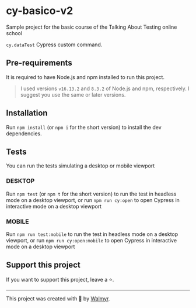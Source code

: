 # cy-basico-v2

Sample project for the basic course of the Talking About Testing online school

`cy.dataTest` Cypress custom command.

## Pre-requirements

It is required to have Node.js and npm installed to run this project.

> I used versions `v16.13.2` and `8.3.2` of Node.js and npm, respectively. I suggest you use the same or later versions.

## Installation

Run `npm install` (or `npm i` for the short version) to install the dev dependencies.

## Tests

You can run the tests simulating a desktop or mobile viewport

### DESKTOP

Run `npm test` (or `npm t` for the short version) to run the test in headless mode on a desktop viewport, or run `npm run cy:open` to open Cypress in interactive mode on a desktop viewport

### MOBILE 
Run `npm run test:mobile` to run the test in headless mode on a desktop viewport, or run `npm run cy:open:mobile` to open Cypress in interactive mode on a desktop viewport

## Support this project

If you want to support this project, leave a ⭐.

___

This project was created with 💚 by [Walmyr](https://walmyr.dev).
